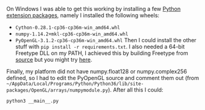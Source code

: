 On Windows I was able to get this working by installing a few 
[Python extension packages](https://www.lfd.uci.edu/~gohlke/pythonlibs/), namely I installed the following wheels:
* `Cython-0.28.1-cp36-cp36m-win_amd64.whl`
* `numpy-1.14.2+mkl-cp36-cp36m-win_amd64.whl`
* `PyOpenGL-3.1.2-cp36-cp36m-win_amd64.whl`
Then I could install the other stuff with `pip install -r requirements.txt`.
I also needed a 64-bit Freetype DLL on my PATH, I achieved this by building Freetype from 
[source](https://www.freetype.org/download.html) but you might try 
[here](https://github.com/ubawurinna/freetype-windows-binaries).

Finally, my platform did not have numpy.float128 or numpy.complex256 defined, so I had to 
edit the PyOpenGL source and comment them out (from 
`~/AppData/Local/Programs/Python/Python36/lib/site-packages/OpenGL/arrays/numpymodule.py`).
After all this I could:

``` bash
python3 __main__.py
```

